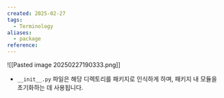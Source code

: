 ```yaml
---
created: 2025-02-27
tags:
  - Terminology
aliases:
  - package
reference:
---
```

![[Pasted image 20250227190333.png]]
- `__init__.py` 파일은 해당 디렉토리를 패키지로 인식하게 하며, 패키지 내 모듈을 초기화하는 데 사용됩니다.
